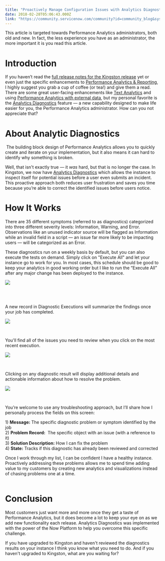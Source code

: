 ```yaml
---
title: "Proactively Manage Configuration Issues with Analytics Diagnostics"
date: 2018-02-28T05:06:43.000Z
link: "https://community.servicenow.com/community?id=community_blog&sys_id=f7396625db68dbc00e3dfb651f961903"
---
```

<p>This article is targeted towards Performance Analytics administrators, both old and new. In fact, the less experience you have as an administrator, the more important it is you read this article.</p>
<h1><strong>Introduction</strong></h1>
<p>If you haven’t read the <a href="https://docs.servicenow.com/bundle/kingston-release-notes/page/release-notes/family-release-notes.html" rel="nofollow">full release notes for the Kingston release</a> yet or even just the specific enhancements to <a href="https://docs.servicenow.com/bundle/kingston-performance-analytics-and-reporting/page/use/performance-analytics/concept/c_performanceAnalyticsAndReporting.html" rel="nofollow">Performance Analytics &amp; Reporting</a>, I highly suggest you grab a cup of coffee (or tea!) and give them a read. There are some great user-facing enhancements like <a href="https://docs.servicenow.com/bundle/kingston-performance-analytics-and-reporting/page/use/performance-analytics/concept/text-analytics-widgets.html" rel="nofollow">Text Analytics</a> and using <a href="https://docs.servicenow.com/bundle/kingston-performance-analytics-and-reporting/page/use/performance-analytics/concept/pa-external-data.html" rel="nofollow">Performance Analytics with external data</a>, but my personal favorite is the <a href="https://docs.servicenow.com/bundle/kingston-performance-analytics-and-reporting/page/use/performance-analytics/concept/self-diagnostics.html" rel="nofollow">Analytics Diagnostics</a> feature — a new capability designed to make life easier for you, the Performance Analytics administrator. How can you not appreciate that?</p>
<h1>About Analytic Diagnostics</h1>
<p> The building block design of Performance Analytics allows you to quickly create and iterate on your implementation, but it also means it can hard to identify why something is broken.</p>
<p>Well, that isn&#39;t exactly true — it <em>was</em> hard, but that is no longer the case. In Kingston, we now have <a href="https://docs.servicenow.com/bundle/kingston-performance-analytics-and-reporting/page/use/performance-analytics/concept/self-diagnostics.html" rel="nofollow">Analytics Diagnostics</a> which allows the instance to inspect itself for potential issues before a user even submits an incident. This proactive approach both reduces user frustration and saves you time because you’re able to correct the identified issues before users notice.</p>
<h1>How It Works</h1>
<p>There are 35 different symptoms (referred to as diagnostics) categorized into three different severity levels: Information, Warning, and Error. Observations like an unused indicator source will be flagged as Information while an invalid field in a script — an issue far more likely to be impacting users — will be categorized as an Error.</p>
<p>These diagnostics run on a weekly basis by default, but you can also execute the tests on demand. Simply click on &#34;Execute All&#34; and let your instance go to work for you. In most cases, this schedule should be good to keep your analytics in good working order but I like to run the “Execute All” after any major change has been deployed to the instance.</p>
<p><img style="width: 80%: height: auto;" src="sys_attachment.do?sys_id&#61;195d485ddb7413004fc2f4621f9619c6" /></p>
<p> </p>
<p><br />A new record in Diagnostic Executions will summarize the findings once your job has completed.</p>
<p><img style="width: 80%: height: auto;" src="sys_attachment.do?sys_id&#61;d55d485ddb7413004fc2f4621f9619c7" /></p>
<p> </p>
<p>You&#39;ll find all of the issues you need to review when you click on the most recent execution.</p>
<p><img style="width: 80%: height: auto;" src="sys_attachment.do?sys_id&#61;955d485ddb7413004fc2f4621f9619c8" /></p>
<p> </p>
<p>Clicking on any diagnostic result will display additional details and actionable information about how to resolve the problem.</p>
<p><img style="width: 80%: height: auto;" src="sys_attachment.do?sys_id&#61;555d485ddb7413004fc2f4621f9619c9" /></p>
<p> </p>
<p>You’re welcome to use any troubleshooting approach, but I’ll share how I personally process the fields on this screen: </p>
<p>1) <strong>Message: </strong>The specific diagnostic problem or symptom identified by the job<br />2) <strong>Problem Record:</strong>  The specific object with an issue (with a reference to it)<br />3) <strong>Solution Description:</strong> How I can fix the problem <br />4) <strong>State:</strong> Tracks if this diagnostic has already been reviewed and corrected</p>
<div>
<div>Once I work through my list, I can be confident I have a healthy instance. Proactively addressing these problems allows me to spend time adding value to my customers by creating new analytics and visualizations instead of chasing problems one at a time.</div>
<div> </div>
</div>
<h1>Conclusion</h1>
<p>Most customers just want more and more once they get a taste of Performance Analytics, but it does become a lot to keep your eye on as we add new functionality each release. Analytics Diagnostics was implemented with the power of the Now Platform to help you overcome this specific challenge.</p>
<p>If you have upgraded to Kingston and haven&#39;t reviewed the diagnostics results on your instance I think you know what you need to do. And if you haven&#39;t upgraded to Kingston, what are you waiting for?</p>